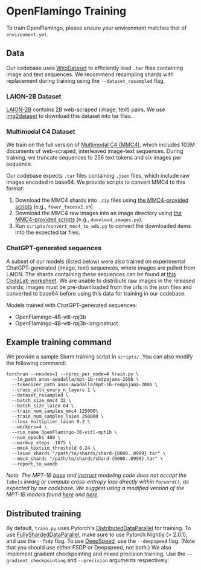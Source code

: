 # OpenFlamingo Training
To train OpenFlamingo, please ensure your environment matches that of `environment.yml`.

## Data
Our codebase uses [WebDataset](https://github.com/webdataset/webdataset) to efficiently load `.tar` files containing image and text sequences. We recommend resampling shards with replacement during training using the `--dataset_resampled` flag. 

### LAION-2B Dataset
[LAION-2B](https://arxiv.org/abs/2210.08402) contains 2B web-scraped (image, text) pairs. 
We use [img2dataset](https://github.com/rom1504/img2dataset) to download this dataset into tar files.

### Multimodal C4 Dataset
We train on the full version of [Multimodal C4 (MMC4)](https://github.com/allenai/mmc4), which includes 103M documents of web-scraped, interleaved image-text sequences. During training, we truncate sequences to 256 text tokens and six images per sequence.

Our codebase expects `.tar` files containing `.json` files, which include raw images encoded in base64.
We provide scripts to convert MMC4 to this format: 

1. Download the MMC4 shards into `.zip` files using [the MMC4-provided scripts](https://github.com/allenai/mmc4/tree/main/scripts) (e.g., `fewer_facesv2.sh`).
2. Download the MMC4 raw images into an image directory using [the MMC4-provided scripts](https://github.com/allenai/mmc4/tree/main/scripts) (e.g., `download_images.py`).
2. Run `scripts/convert_mmc4_to_wds.py` to convert the downloaded items into the expected tar files.

### ChatGPT-generated sequences
A subset of our models (listed below) were also trained on experimental ChatGPT-generated (image, text) sequences, where images are pulled from LAION. The shards containing these sequences can be found at [this CodaLab worksheet](https://worksheets.codalab.org/worksheets/0xdcd888ff7c754ae680c5e038f6ed1d9b). We are unable to distribute raw images in the released shards; images must be pre-downloaded from the urls in the json files and converted to base64 before using this data for training in our codebase.

Models trained with ChatGPT-generated sequences:

* OpenFlamingo-4B-vitl-rpj3b
* OpenFlamingo-4B-vitl-rpj3b-langinstruct

## Example training command
We provide a sample Slurm training script in `scripts/`. You can also modify the following command:

```
torchrun --nnodes=1 --nproc_per_node=4 train.py \
  --lm_path anas-awadalla/mpt-1b-redpajama-200b \
  --tokenizer_path anas-awadalla/mpt-1b-redpajama-200b \
  --cross_attn_every_n_layers 1 \
  --dataset_resampled \
  --batch_size_mmc4 32 \
  --batch_size_laion 64 \
  --train_num_samples_mmc4 125000\
  --train_num_samples_laion 250000 \
  --loss_multiplier_laion 0.2 \
  --workers=4 \
  --run_name OpenFlamingo-3B-vitl-mpt1b \
  --num_epochs 480 \
  --warmup_steps  1875 \
  --mmc4_textsim_threshold 0.24 \
  --laion_shards "/path/to/shards/shard-{0000..0999}.tar" \
  --mmc4_shards "/path/to/shards/shard-{0000..0999}.tar" \
  --report_to_wandb
```
*Note: The MPT-1B [base](https://huggingface.co/mosaicml/mpt-1b-redpajama-200b)  and [instruct](https://huggingface.co/mosaicml/mpt-1b-redpajama-200b-dolly) modeling code does not accept the `labels` kwarg or compute cross-entropy loss directly within `forward()`, as expected by our codebase. We suggest using a modified version of the MPT-1B models found [here](https://huggingface.co/anas-awadalla/mpt-1b-redpajama-200b) and [here](https://huggingface.co/anas-awadalla/mpt-1b-redpajama-200b-dolly).*

## Distributed training

By default, `train.py` uses Pytorch's [DistributedDataParallel](https://pytorch.org/docs/stable/torch.nn.parallel.DistributedDataParallel.html) for training. 
To use [FullyShardedDataParallel](https://pytorch.org/docs/stable/fsdp.html), make sure to use Pytorch Nightly (> 2.0.1), and use the `--fsdp` flag. 
To use [DeepSpeed](https://github.com/microsoft/DeepSpeed), use the `--deepspeed` flag. 
(Note that you should use *either* FSDP or Deepspeed, not both.)
We also implement gradient checkpointing and mixed precision training. Use the `--gradient_checkpointing` and `--precision` arguments respectively.